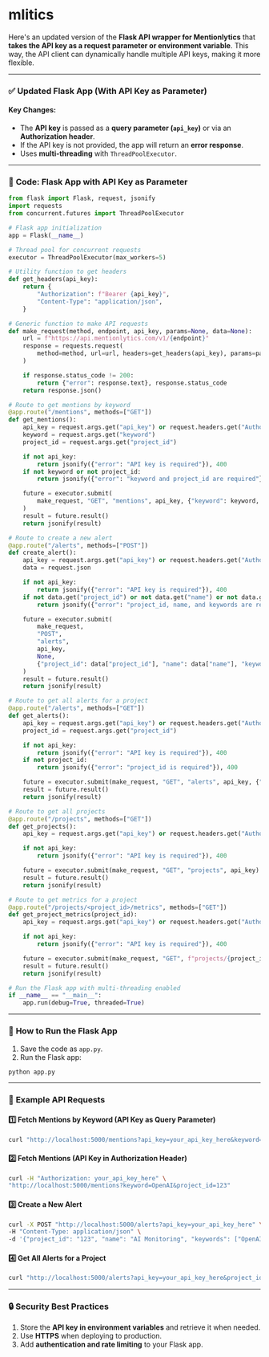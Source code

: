 # mlitics
Here's an updated version of the **Flask API wrapper for Mentionlytics** that **takes the API key as a request parameter or environment variable**. This way, the API client can dynamically handle multiple API keys, making it more flexible.

---

### ✅ **Updated Flask App (With API Key as Parameter)**

#### **Key Changes:**
- The **API key** is passed as a **query parameter (`api_key`)** or via an **Authorization header**.
- If the API key is not provided, the app will return an **error response**.
- Uses **multi-threading** with `ThreadPoolExecutor`.

---

### 🔧 **Code: Flask App with API Key as Parameter**

```python
from flask import Flask, request, jsonify
import requests
from concurrent.futures import ThreadPoolExecutor

# Flask app initialization
app = Flask(__name__)

# Thread pool for concurrent requests
executor = ThreadPoolExecutor(max_workers=5)

# Utility function to get headers
def get_headers(api_key):
    return {
        "Authorization": f"Bearer {api_key}",
        "Content-Type": "application/json",
    }

# Generic function to make API requests
def make_request(method, endpoint, api_key, params=None, data=None):
    url = f"https://api.mentionlytics.com/v1/{endpoint}"
    response = requests.request(
        method=method, url=url, headers=get_headers(api_key), params=params, json=data
    )

    if response.status_code != 200:
        return {"error": response.text}, response.status_code
    return response.json()

# Route to get mentions by keyword
@app.route("/mentions", methods=["GET"])
def get_mentions():
    api_key = request.args.get("api_key") or request.headers.get("Authorization")
    keyword = request.args.get("keyword")
    project_id = request.args.get("project_id")

    if not api_key:
        return jsonify({"error": "API key is required"}), 400
    if not keyword or not project_id:
        return jsonify({"error": "keyword and project_id are required"}), 400

    future = executor.submit(
        make_request, "GET", "mentions", api_key, {"keyword": keyword, "project_id": project_id}
    )
    result = future.result()
    return jsonify(result)

# Route to create a new alert
@app.route("/alerts", methods=["POST"])
def create_alert():
    api_key = request.args.get("api_key") or request.headers.get("Authorization")
    data = request.json

    if not api_key:
        return jsonify({"error": "API key is required"}), 400
    if not data.get("project_id") or not data.get("name") or not data.get("keywords"):
        return jsonify({"error": "project_id, name, and keywords are required"}), 400

    future = executor.submit(
        make_request,
        "POST",
        "alerts",
        api_key,
        None,
        {"project_id": data["project_id"], "name": data["name"], "keywords": data["keywords"]},
    )
    result = future.result()
    return jsonify(result)

# Route to get all alerts for a project
@app.route("/alerts", methods=["GET"])
def get_alerts():
    api_key = request.args.get("api_key") or request.headers.get("Authorization")
    project_id = request.args.get("project_id")

    if not api_key:
        return jsonify({"error": "API key is required"}), 400
    if not project_id:
        return jsonify({"error": "project_id is required"}), 400

    future = executor.submit(make_request, "GET", "alerts", api_key, {"project_id": project_id})
    result = future.result()
    return jsonify(result)

# Route to get all projects
@app.route("/projects", methods=["GET"])
def get_projects():
    api_key = request.args.get("api_key") or request.headers.get("Authorization")

    if not api_key:
        return jsonify({"error": "API key is required"}), 400

    future = executor.submit(make_request, "GET", "projects", api_key)
    result = future.result()
    return jsonify(result)

# Route to get metrics for a project
@app.route("/projects/<project_id>/metrics", methods=["GET"])
def get_project_metrics(project_id):
    api_key = request.args.get("api_key") or request.headers.get("Authorization")

    if not api_key:
        return jsonify({"error": "API key is required"}), 400

    future = executor.submit(make_request, "GET", f"projects/{project_id}/metrics", api_key)
    result = future.result()
    return jsonify(result)

# Run the Flask app with multi-threading enabled
if __name__ == "__main__":
    app.run(debug=True, threaded=True)
```

---

### 🔧 **How to Run the Flask App**
1. Save the code as `app.py`.
2. Run the Flask app:

```bash
python app.py
```

---

### 🧪 **Example API Requests**

#### **1️⃣ Fetch Mentions by Keyword (API Key as Query Parameter)**
```bash
curl "http://localhost:5000/mentions?api_key=your_api_key_here&keyword=OpenAI&project_id=123"
```

#### **2️⃣ Fetch Mentions (API Key in Authorization Header)**
```bash
curl -H "Authorization: your_api_key_here" \
"http://localhost:5000/mentions?keyword=OpenAI&project_id=123"
```

#### **3️⃣ Create a New Alert**
```bash
curl -X POST "http://localhost:5000/alerts?api_key=your_api_key_here" \
-H "Content-Type: application/json" \
-d '{"project_id": "123", "name": "AI Monitoring", "keywords": ["OpenAI", "Anthropic"]}'
```

#### **4️⃣ Get All Alerts for a Project**
```bash
curl "http://localhost:5000/alerts?api_key=your_api_key_here&project_id=123"
```

---

### 🔒 **Security Best Practices**
1. Store the **API key in environment variables** and retrieve it when needed.
2. Use **HTTPS** when deploying to production.
3. Add **authentication and rate limiting** to your Flask app.

